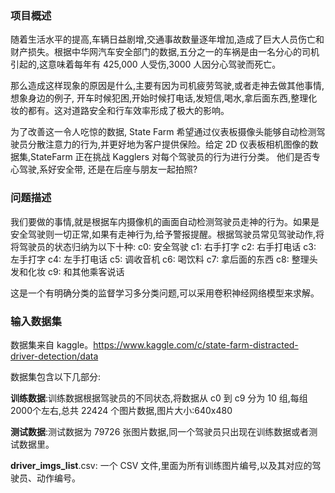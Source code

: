 ### 项目概述

随着生活水平的提高,车辆日益剧增,交通事故数量逐年增加,造成了巨大人员伤亡和财产损失。根据中华网汽车安全部门的数据,五分之一的车祸是由一名分心的司机引起的,这意味着每年有 425,000 人受伤,3000 人因分心驾驶而死亡。

那么造成这样现象的原因是什么,主要有因为司机疲劳驾驶,或者走神去做其他事情,想象身边的例子, 开车时候犯困,开始时候打电话,发短信,喝水,拿后面东西,整理化妆的都有。这对道路安全和行车效率形成了极大的影响。

为了改善这一令人吃惊的数据, State Farm 希望通过仪表板摄像头能够自动检测驾驶员分散注意力的行为,并更好地为客户提供保险。给定 2D 仪表板相机图像的数据集,StateFarm 正在挑战 Kagglers 对每个驾驶员的行为进行分类。 他们是否专心驾驶,系好安全带, 还是在后座与朋友一起拍照?

### 问题描述

我们要做的事情,就是根据车内摄像机的画面自动检测驾驶员走神的行为。如果是安全驾驶则一切正常,如果有走神行为,给予警报提醒。根据驾驶员常见驾驶动作,将将驾驶员的状态归纳为以下十种:
c0: 安全驾驶
c1: 右手打字
c2: 右手打电话
c3: 左手打字
c4: 左手打电话
c5: 调收音机
c6: 喝饮料
c7: 拿后面的东西
c8: 整理头发和化妆
c9: 和其他乘客说话

这是一个有明确分类的监督学习多分类问题,可以采用卷积神经网络模型来求解。

### 输入数据集

数据集来自 kaggle。https://www.kaggle.com/c/state-farm-distracted-driver-detection/data

数据集包含以下几部分:

**训练数据**:训练数据根据驾驶员的不同状态,将数据从 c0 到 c9 分为 10 组,每组 2000个左右,总共 22424 个图片数据,图片大小:640x480

**测试数据**:测试数据为 79726 张图片数据,同一个驾驶员只出现在训练数据或者测试数据里。

**driver_imgs_list**.csv: 一个 CSV 文件,里面为所有训练图片编号,以及其对应的驾驶员、动作编号。
